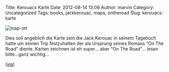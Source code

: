 Title: Kerouacs Karte
Date: 2012-08-14 13:06
Author: marvin
Category: Uncategorized
Tags: books, jackkerouac, maps, ontheroad
Slug: kerouacs-karte

![map-otr]({filename}/images/map-otr.jpg)

Dies soll angeblich die Karte sein die Jack Kerouac in seinem Tagebuch
hatte um seinen Trip festzuhalten der als Ursprung seines Romans "On The
Road" diente. Karten zeichnen ist eh super... aber "On The Road"...
lesen bitte...ganz wichtig...

([via](http://bigthink.com/strange-maps/98-on-the-road-map-kerouac-traces-his-trip))

